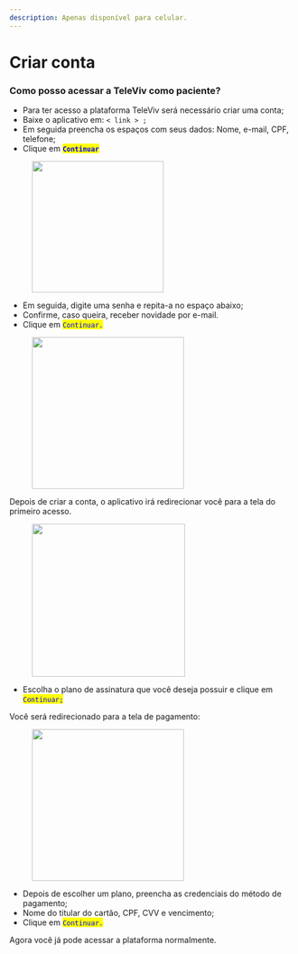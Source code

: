 ```yaml
---
description: Apenas disponível para celular.
---
```


# Criar conta

### Como posso acessar a TeleViv como paciente?

* Para ter acesso a plataforma TeleViv será necessário criar uma conta;
* Baixe o aplicativo em: `< link > ;`
* Em seguida preencha os espaços com seus dados: Nome, e-mail, CPF, telefone;
* Clique em <mark style="color:blue;">**`Continuar`**</mark>

<figure><img src="../../.gitbook/assets/Captura de Tela 2023-04-24 às 13.53.02.png" alt="" width="233"><figcaption></figcaption></figure>

* Em seguida, digite uma senha e repita-a no espaço abaixo;
* Confirme, caso queira, receber novidade por e-mail.
* Clique em <mark style="color:blue;">`Continuar.`</mark>

<figure><img src="../../.gitbook/assets/Captura de Tela 2023-04-24 às 19.32.41.png" alt="" width="269"><figcaption></figcaption></figure>

Depois de criar a conta, o aplicativo irá redirecionar você para a tela do primeiro acesso.

<figure><img src="../../.gitbook/assets/Captura de Tela 2023-04-24 às 19.36.55.png" alt="" width="271"><figcaption></figcaption></figure>

* Escolha o plano de assinatura que você deseja possuir e clique em <mark style="color:blue;">`Continuar;`</mark>

Você será redirecionado para a tela de pagamento:

<figure><img src="../../.gitbook/assets/Captura de Tela 2023-04-24 às 19.37.04.png" alt="" width="269"><figcaption></figcaption></figure>

* Depois de escolher um plano, preencha as credenciais do método de pagamento;
* Nome do titular do cartão, CPF, CVV e vencimento;
* Clique em <mark style="color:blue;">`Continuar.`</mark>

Agora você já pode acessar a plataforma normalmente.
